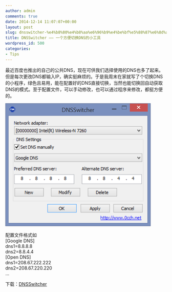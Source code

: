 ```yaml
---
author: admin
comments: true
date: 2014-12-14 11:07:07+00:00
layout: post
slug: dnsswitcher-%e4%b8%80%e4%b8%aa%e6%96%b9%e4%be%bf%e5%88%87%e6%8d%a2dns%e7%9a%84%e5%b0%8f%e5%b7%a5%e5%85%b7
title: DNSSwitcher —— 一个方便切换DNS的小工具
wordpress_id: 500
categories:
- Tips
---
```


最近百度也推出的自己的公共DNS，现在可供我们选择使用的DNS也多了起来。但是每次更改DNS都输入IP，确实挺麻烦的。于是我周末在家就写了个切换DNS的小程序，绿色且易用，能在配置好的DNS直接切换，当然也能切换回自动获取DNS的模式。至于配置文件，可以手动修改，也可以通过程序来修改，都挺方便的。

[![20141214190237](/uploads/2014/12/20141214190237.png)](/uploads/2014/12/20141214190237.png)

配置文件格式如  
[Google DNS]  
dns1=8.8.8.8  
dns2=8.8.4.4  
[Open DNS]  
dns1=208.67.222.222  
dns2=208.67.220.220  
...  

下载：[DNSSwitcher](/uploads/2014/12/DNSSwitcher.zip)

